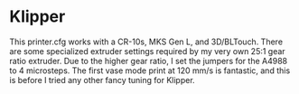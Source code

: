 # Klipper

This printer.cfg works with a CR-10s, MKS Gen L, and 3D/BLTouch. There are some specialized extruder settings required by my very own 25:1 gear ratio extruder. Due to the higher gear ratio, I set the jumpers for the A4988 to 4 microsteps. The first vase mode print at 120 mm/s is fantastic, and this is before I tried any other fancy tuning for Klipper.
